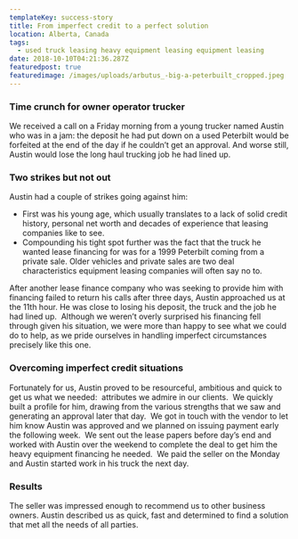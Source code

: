 ```yaml
---
templateKey: success-story
title: From imperfect credit to a perfect solution
location: Alberta, Canada
tags:
  - used truck leasing heavy equipment leasing equipment leasing
date: 2018-10-10T04:21:36.287Z
featuredpost: true
featuredimage: /images/uploads/arbutus_-big-a-peterbuilt_cropped.jpeg
---
```

### **Time crunch for owner operator trucker**

We received a call on a Friday morning from a young trucker named Austin who was in a jam: the deposit he had put down on a used Peterbilt would be forfeited at the end of the day if he couldn’t get an approval. And worse still, Austin would lose the long haul trucking job he had lined up.

### **Two strikes but not out**

Austin had a couple of strikes going against him: 

* First was his young age, which usually translates to a lack of solid credit history, personal net worth and decades of experience that leasing companies like to see. 
* Compounding his tight spot further was the fact that the truck he wanted lease financing for was for a 1999 Peterbilt coming from a private sale. Older vehicles and private sales are two deal characteristics equipment leasing companies will often say no to. 

After another lease finance company who was seeking to provide him with financing failed to return his calls after three days, Austin approached us at the 11th hour. He was close to losing his deposit, the truck and the job he had lined up.  Although we weren’t overly surprised his financing fell through given his situation, we were more than happy to see what we could do to help, as we pride ourselves in handling imperfect circumstances precisely like this one.

### **Overcoming imperfect credit situations**

Fortunately for us, Austin proved to be resourceful, ambitious and quick to get us what we needed:  attributes we admire in our clients.  We quickly built a profile for him, drawing from the various strengths that we saw and generating an approval later that day.  We got in touch with the vendor to let him know Austin was approved and we planned on issuing payment early the following week.  We sent out the lease papers before day’s end and worked with Austin over the weekend to complete the deal to get him the heavy equipment financing he needed.  We paid the seller on the Monday and Austin started work in his truck the next day. 

### **Results**

The seller was impressed enough to recommend us to other business owners. Austin described us as quick, fast and determined to find a solution that met all the needs of all parties.